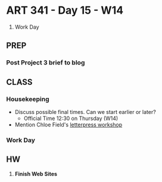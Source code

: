 ART 341 - Day 15 - W14
=======================================

1. Work Day


PREP
---------------------------------------


### Post Project 3 brief to blog

CLASS
---------------------------------------

### Housekeeping

- Discuss possible final times. Can we start earlier or later?
	- Official Time 12:30 on Thursday (W14)
- Mention Chloe Field's [letterpress workshop](http://psu.gd/learn-how-to-letterpress/)

### Work Day


HW
---------------------------------------


1. **Finish Web Sites**